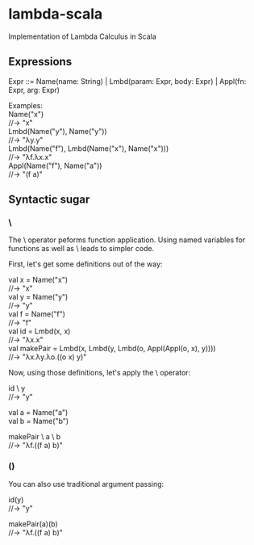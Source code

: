 # lambda-scala
Implementation of Lambda Calculus in Scala

## Expressions
Expr ::=
	Name(name: String) 
	| Lmbd(param: Expr, body: Expr)
        | Appl(fn: Expr, arg: Expr)

Examples:  
Name("x")  
//-> "x"    
Lmbd(Name("y"), Name("y"))   
//-> "λy.y"      
Lmbd(Name("f"), Lmbd(Name("x"), Name("x")))  
//-> "λf.λx.x"  
Appl(Name("f"), Name("a"))    
//-> "(f a)"  

## Syntactic sugar

### \

The \ operator peforms function application. Using named variables for functions as well as
\ leads to simpler code.

First, let's get some definitions out of the way:  

val x = Name("x")  
//-> "x"  
val y = Name("y")  
//-> "y"  
val f = Name("f")  
//-> "f"  
val id = Lmbd(x, x)  
//-> "λx.x"  
val makePair = Lmbd(x, Lmbd(y, Lmbd(o, Appl(Appl(o, x), y))))  
//-> "λx.λy.λo.((o x) y)"  

Now, using those definitions, let's apply the \ operator:  

id \ y      
//-> "y"  

val a = Name("a")  
val b = Name("b")  

makePair \ a \ b  
//-> "λf.((f a) b)"  

### ()

You can also use traditional argument passing:  

id(y)  
//-> "y"  

makePair(a)(b)    
//-> "λf.((f a) b)"    



	
